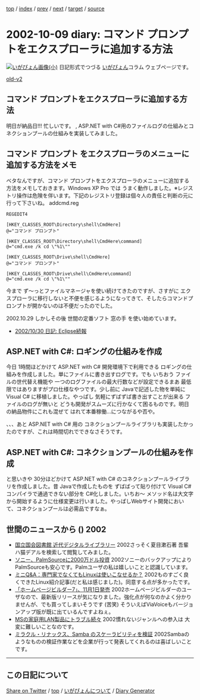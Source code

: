 [top](https://igapyon.github.io/diary/) 
 / [index](https://igapyon.github.io/diary/2002/index.html) 
 / [prev](https://igapyon.github.io/diary/2002/ig021008.html) 
 / [next](https://igapyon.github.io/diary/2002/ig021011.html) 
 / [target](https://igapyon.github.io/diary/2002/ig021009.html) 
 / [source](https://github.com/igapyon/diary/blob/gh-pages/2002/ig021009.html.src.md) 

2002-10-09 diary: コマンド プロンプトをエクスプローラに追加する方法
=====================================================================================================
[![いがぴょん画像(小)](https://igapyon.github.io/diary/images/iga200306s.jpg "いがぴょん")](https://igapyon.github.io/diary/memo/memoigapyon.html) 日記形式でつづる [いがぴょん](https://igapyon.github.io/diary/memo/memoigapyon.html)コラム ウェブページです。

[old-v2](ig021009-orig.html)

## コマンド プロンプトをエクスプローラに追加する方法

明日が納品日!!! 忙しいです。 , ASP.NET with C#用のファイルログの仕組みとコネクションプールの仕組みを実装してみました。


## コマンド プロンプト をエクスプローラのメニューに追加する方法をメモ

ベタなんですが、コマンド プロンプトをエクスプローラのメニューに追加する方法をメモしておきます。Windows
XP Pro では うまく動作しました。※レジストリ操作は危険を伴います。下記のレジストリ登録は個々人の責任と判断の元に行って下さいね。
addcmd.reg

```
REGEDIT4 

[HKEY_CLASSES_ROOT\Directory\shell\CmdHere]
@="コマンド プロンプト"

[HKEY_CLASSES_ROOT\Directory\shell\CmdHere\command]
@="cmd.exe /k cd \"%1\""

[HKEY_CLASSES_ROOT\Drive\shell\CmdHere]
@="コマンド プロンプト"

[HKEY_CLASSES_ROOT\Drive\shell\CmdHere\command]
@="cmd.exe /k cd \"%1\""
```


今まで ず～っとファイルマネージャを使い続けてきたのですが、さすがに エクスプローラに移行しないと不便を感じるようになってきて、そしたらコマンドプロンプトが開かないのは不便だったのでした。

2002.10.29 しかしその後 世間の定番ソフト 窓の手 を使い始めています。

* [2002/10/30 日記: Eclipse続報](ig021030.html)

## ASP.NET with C#: ロギングの仕組みを作成

今日 1時間ほどかけて ASP.NET with C# 開発環境下で利用できる ロギングの仕組みを作成しました。単にファイルに書き出すログです。でも いちおう ファイルの世代替え機能や 一つのログファイルの最大行数などが設定できるまあ 最低限ではありますがプロ仕様なやつです。少し前に Javaで記述した物を単純に Visual C# に移植しました。やっぱし 気軽にずばずば書き出すことが出来る ファイルのログが無いと どうも開発がスムーズに行かなくて困るものです。明日の納品物件にこれも混ぜて はれて本番稼働…につながるや否や。

、、、あと ASP.NET with C# 用の コネクションプールライブラリも実装したかったのですが、これは時間切れでできなさそうです。

## ASP.NET with C#: コネクションプールの仕組みを作成

と思いきや 30分ほどかけて ASP.NET with C# のコネクションプールライブラリを作成しました。昔
Javaで作成したものを ずばばって貼り付けて Visual C# コンパイラで通過できない部分を
C#化しました。いちお～ メソッド名は大文字から開始するように仕様変更は行いました。やっぱしWebサイト開発において、コネクションプールは必需品ですなぁ。

## 世間のニュースから () 2002

* [国立国会図書館 近代デジタルライブラリー](http://kindai.ndl.go.jp/)  2002さっそく夏目漱石著 吾輩ハ猫デアルを検索して閲覧してみました。
* [ソニー、PalmSourceに2000万ドル投資](http://www.zdnet.co.jp/news/0210/09/nebt_04.html)  2002ソニーのバックアップにより PalmSourceも安心です。Palmユーザの私は嬉しいことと認識しています。
* [ミニQ&A：専門家でなくてもLinuxは使いこなせるか？](http://biztech.nikkeibp.co.jp/wcs/leaf/CID/onair/biztech/comp/210640)  2002ものすごく良くできたLinux紹介記事(だと私は感じました)。同意する点が多かったです。
* [「ホームページビルダー7」、11月1日発売](http://www.zdnet.co.jp/news/0210/09/njbt_01.html)  2002ホームページビルダーのユーザなので、最新版リリースが気になりました。強化点が何なのかよく分かりませんが、でも買ってしまいそうです (苦笑) そういえばViaVoiceもバージョンアップ版が既に出ているんですよねぇ。
* [MSの家庭用LAN製品にトラブル続々](http://www.zdnet.co.jp/news/0210/09/nebt_18.html)  2002慣れないジャンルへの参入は 大変に難しいことなのです。
* [ミラクル・リナックス、Samba のスケーラビリティを検証](http://japan.internet.com/linuxtoday/20021008/3.html)  2002Sambaのようなものの検証作業などを企業が行って発表してくれるのは喜ばしいことです。

----------------------------------------------------------------------------------------------------

## この日記について

[Share on Twitter](https://twitter.com/intent/tweet?hashtags=igapyon%2Cdiary%2C%E3%81%84%E3%81%8C%E3%81%B4%E3%82%87%E3%82%93&text=%E3%82%B3%E3%83%9E%E3%83%B3%E3%83%89+%E3%83%97%E3%83%AD%E3%83%B3%E3%83%97%E3%83%88%E3%82%92%E3%82%A8%E3%82%AF%E3%82%B9%E3%83%97%E3%83%AD%E3%83%BC%E3%83%A9%E3%81%AB%E8%BF%BD%E5%8A%A0%E3%81%99%E3%82%8B%E6%96%B9%E6%B3%95&url=https%3A%2F%2Figapyon.github.io%2Fdiary%2F2002%2Fig021009.html) / [top](../index.html/) / [いがぴょんについて](https://igapyon.github.io/diary/memo/memoigapyon.html) / [Diary Generator](https://github.com/igapyon/igapyonv3)
